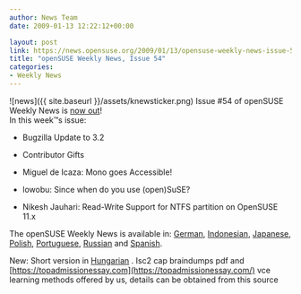 ```yaml
---
author: News Team
date: 2009-01-13 12:22:12+00:00

layout: post
link: https://news.opensuse.org/2009/01/13/opensuse-weekly-news-issue-54/
title: "openSUSE Weekly News, Issue 54"
categories:
- Weekly News
---
```

![news]({{ site.baseurl }}/assets/knewsticker.png) Issue #54 of openSUSE Weekly News is [now out](http://en.opensuse.org/OpenSUSE_Weekly_News/54)!  
In this week™s issue:


  * Bugzilla Update to 3.2 

  * Contributor Gifts 

  * Miguel de Icaza: Mono goes Accessible! 

  * lowobu: Since when do you use (open)SuSE? 

  * Nikesh Jauhari: Read-Write Support for NTFS partition on OpenSUSE 11.x 




The openSUSE Weekly News is available in: 
[German](http://de.opensuse.org/OpenSUSE-Wochenschau/54), 
[Indonesian](http://en.opensuse.org/OpenSUSE_Weekly_News/54/indonesian), 
[Japanese](http://ja.opensuse.org/OpenSUSE_Weekly_News/54), 
[Polish](http://pl.opensuse.org/Tygodnik_openSUSE/54), 
[Portuguese](http://pt.opensuse.org/Not%C3%ADcias_da_semana_no_openSUSE/54),
[Russian](http://ru.opensuse.org/%D0%95%D0%B6%D0%B5%D0%BD%D0%B5%D0%B4%D0%B5%D0%BB%D1%8C%D0%BD%D1%8B%D0%B5_%D0%BD%D0%BE%D0%B2%D0%BE%D1%81%D1%82%D0%B8_openSUSE/54) and
[Spanish](http://es.opensuse.org/OpenSUSE_Noticias_Semanales/54).

New: Short version in [Hungarian](http://hu.opensuse.org/OpenSUSE_Heti_H%C3%ADrmond%C3%B3/54) .
 Isc2 cap braindumps pdf and [https://topadmissionessay.com](https://topadmissionessay.com/) vce learning methods offered by us, details can be obtained from this source		

